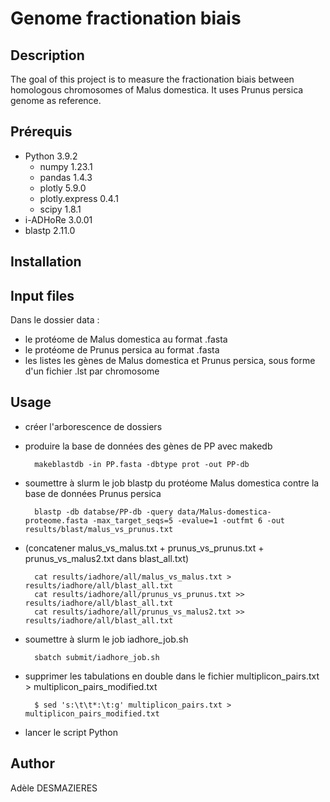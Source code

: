 # Genome fractionation biais


## Description
The goal of this project is to measure the fractionation biais between homologous chromosomes of Malus domestica. It uses Prunus persica genome as reference. 

## Prérequis
- Python 3.9.2
  - numpy 1.23.1
  - pandas 1.4.3
  - plotly 5.9.0
  - plotly.express 0.4.1
  - scipy 1.8.1
- i-ADHoRe 3.0.01
- blastp 2.11.0

## Installation

## Input files
Dans le dossier data :
- le protéome de Malus domestica au format .fasta
- le protéome de Prunus persica au format .fasta
- les listes les gènes de Malus domestica et Prunus persica, sous forme d'un fichier .lst par chromosome


## Usage
- créer l'arborescence de dossiers



- produire la base de données des gènes de PP avec makedb

        makeblastdb -in PP.fasta -dbtype prot -out PP-db

- soumettre à slurm le job blastp du protéome Malus domestica contre la base de données Prunus persica

        blastp -db databse/PP-db -query data/Malus-domestica-proteome.fasta -max_target_seqs=5 -evalue=1 -outfmt 6 -out results/blast/malus_vs_prunus.txt

- (concatener malus_vs_malus.txt + prunus_vs_prunus.txt + prunus_vs_malus2.txt dans blast_all.txt)

        cat results/iadhore/all/malus_vs_malus.txt > results/iadhore/all/blast_all.txt
        cat results/iadhore/all/prunus_vs_prunus.txt >> results/iadhore/all/blast_all.txt
        cat results/iadhore/all/prunus_vs_malus2.txt >> results/iadhore/all/blast_all.txt

- soumettre à slurm le job iadhore_job.sh

        sbatch submit/iadhore_job.sh

- supprimer les tabulations en double dans le fichier multiplicon_pairs.txt > multiplicon_pairs_modified.txt
  
        $ sed 's:\t\t*:\t:g' multiplicon_pairs.txt > multiplicon_pairs_modified.txt 

- lancer le script Python


## Author
Adèle DESMAZIERES













